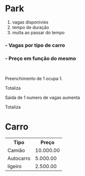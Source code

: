 # Park

1. vagas disponivies
2. tempo de duração
3. multa ao passar do tempo

### - Vagas por tipo de carro
### - Preço em função do mesmo

<br>

Preenchimento de 1 ocupa 1.

Totaliza

Saida de 1 numero de vagas aumenta

Totaliza


# Carro


<table>
    <tr>
        <th>
            Tipo
        </th>
        <th>
            Preço
        </th>
    </tr>
    <tr>
        <td>
            Camião
        </td>
        <td>
            10.000.00
        </td>
    </tr>
    <tr>
        <td>
            Autocarro
        </td>
        <td>
            5.000.00
        </td>
    </tr>
    <tr>
    <td>
        ligeiro
    </td>
    <td>
        2.500.00
    </td>
</tr>
    
    
</table>